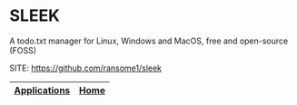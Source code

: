 # SLEEK
 
 A todo.txt manager for Linux, Windows and MacOS,  free and open-source (FOSS)
 
 SITE: https://github.com/ransome1/sleek

 | [Applications](https://portable-linux-apps.github.io/apps.html) | [Home](https://portable-linux-apps.github.io)
 | --- | --- |
